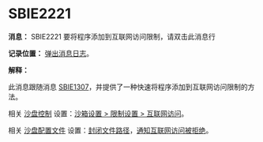 # SBIE2221

**消息：** SBIE2221 要将程序添加到互联网访问限制，请双击此消息行

**记录位置：** [弹出消息日志](PopupMessageLog.md)。

**解释：**

此消息跟随消息 [SBIE1307](SBIE1307.md)，并提供了一种快速将程序添加到互联网访问限制的方法。

相关 [沙盘控制](SandboxieControl.md) 设置：[沙箱设置 > 限制设置 > 互联网访问](RestrictionsSettings.md#internet-access)。

相关 [沙盘配置文件](SandboxieIni.md) 设置：[封闭文件路径](ClosedFilePath.md)，[通知互联网访问被拒绝](NotifyInternetAccessDenied.md)。
